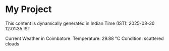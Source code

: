 # My Project

This content is dynamically generated in Indian Time (IST): 2025-08-30 12:01:35 IST


Current Weather in Coimbatore:
Temperature: 29.88 °C
Condition: scattered clouds
